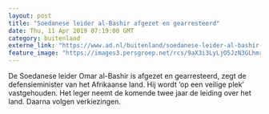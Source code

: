 ```yaml
---
layout: post
title: "Soedanese leider al-Bashir afgezet en gearresteerd"
date: Thu, 11 Apr 2019 07:19:00 GMT
category: buitenland
externe_link: "https://www.ad.nl/buitenland/soedanese-leider-al-bashir-afgezet-en-gearresteerd~a5f3bc7d/"
feature_image: "https://images3.persgroep.net/rcs/9aX3i3LyLjO5JzN3GLhmrNeEbsI/diocontent/145263995/_fitwidth/400/?appId=21791a8992982cd8da851550a453bd7f&quality=0.7"
---
```


De Soedanese leider Omar al-Bashir is afgezet en gearresteerd, zegt de defensieminister van het Afrikaanse land. Hij wordt ‘op een veilige plek’ vastgehouden. Het leger neemt de komende twee jaar de leiding over het land. Daarna volgen verkiezingen.
